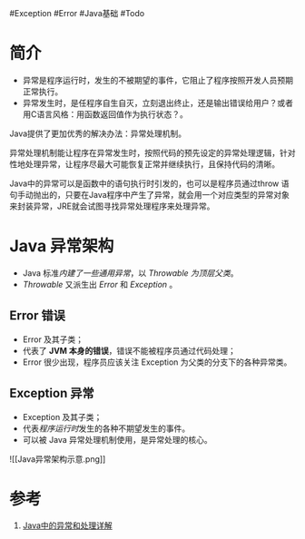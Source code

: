 #Exception #Error #Java基础 #Todo 


# 简介
- 异常是程序运行时，发生的不被期望的事件，它阻止了程序按照开发人员预期正常执行。
- 异常发生时，是任程序自生自灭，立刻退出终止，还是输出错误给用户？或者用C语言风格：用函数返回值作为执行状态？。

Java提供了更加优秀的解决办法：异常处理机制。

异常处理机制能让程序在异常发生时，按照代码的预先设定的异常处理逻辑，针对性地处理异常，让程序尽最大可能恢复正常并继续执行，且保持代码的清晰。

Java中的异常可以是函数中的语句执行时引发的，也可以是程序员通过throw 语句手动抛出的，只要在Java程序中产生了异常，就会用一个对应类型的异常对象来封装异常，JRE就会试图寻找异常处理程序来处理异常。
# Java 异常架构
- Java 标准*内建了一些通用异常*，以 *Throwable 为顶层父类*。
- *Throwable* 又派生出 *Error* 和 *Exception* 。

## Error 错误
- Error 及其子类；
- 代表了 **JVM 本身的错误**，错误不能被程序员通过代码处理；
- Error 很少出现，程序员应该关注 Exception 为父类的分支下的各种异常类。

## Exception 异常
- Exception 及其子类；
- 代表*程序运行时*发生的各种不期望发生的事件。
- 可以被 Java 异常处理机制使用，是异常处理的核心。

![[Java异常架构示意.png]]

# 参考
1. [Java中的异常和处理详解](https://www.cnblogs.com/lulipro/p/7504267.html)